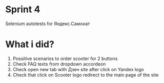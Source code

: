 # Sprint 4
Selenium autotests for Яндекс.Самокат

# What i did?

1. Possitive scenarios to order scooter for 2 buttons
2. Check FAQ texts from dropdown accordeon
3. Check open new tab with Дзен site after click on Yandex logo
4. Check that click on Scooter logo redirect to the main page of the site
